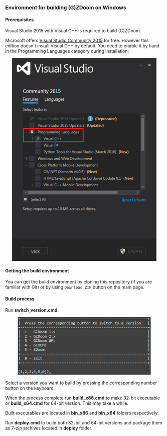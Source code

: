 ### Environment for building (G)ZDoom on Windows

#### Prerequisites
Visual Studio 2015 with Visual C++ is required to build (G)ZDoom.

Microsoft offers [Visual Studio Community 2015](https://www.visualstudio.com/en-us/products/visual-studio-community-vs.aspx) for free. However this edition doesn't install Visual C++ by default. You need to enable it by hand in the Programming Languages category during installation:

<p align="center">
  <img src="https://raw.githubusercontent.com/alexey-lysiuk/gzdoom-win-build/master/images/vs2015_cpp.png" alt="VS2015 Setup"/>
</p>

#### Getting the build environment

You can get the build environment by cloning this repository (if you are familiar with Git) or by using `Download ZIP` button on the main page.

#### Build process

Run **switch_version.cmd**:

<p align="center">
  <img src="https://raw.githubusercontent.com/alexey-lysiuk/gzdoom-win-build/master/images/select_version.png" alt="Select version"/>
</p>

Select a version you want to build by pressing the corresponding number button on the keyboard.

When the process complete run **build_x86.cmd** to make 32-bit executable or **build_x64.cmd** for 64-bit version. This may take a while.

Built executables are located in **bin_x86** and **bin_x64** folders respectively.

Run **deploy.cmd** to build both 32-bit and 64-bit versions and package them as 7-zip archives located in **deploy** folder.
